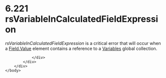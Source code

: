 <html dir="LTR" xmlns:mshelp="http://msdn.microsoft.com/mshelp" xmlns:ddue="http://ddue.schemas.microsoft.com/authoring/2003/5" xmlns:xlink="http://www.w3.org/1999/xlink" xmlns:tool="http://www.microsoft.com/tooltip">
    <head>
        <meta http-equiv="Content-Type" content="text/html; CHARSET=utf-8"></meta>
        <meta name="save" content="history"></meta>
        <title>6.221 rsVariableInCalculatedFieldExpression</title>
        <xml>
            <mshelp:toctitle title="6.221 rsVariableInCalculatedFieldExpression"></mshelp:toctitle>
            <mshelp:rltitle title="[MS-RDL]: rsVariableInCalculatedFieldExpression"></mshelp:rltitle>
            <mshelp:keyword index="A" term="86b83760-4a11-4ba8-af06-b8fb084c513b"></mshelp:keyword>
            <mshelp:attr name="DCSext.ContentType" value="open specification"></mshelp:attr>
            <mshelp:attr name="AssetID" value="86b83760-4a11-4ba8-af06-b8fb084c513b"></mshelp:attr>
            <mshelp:attr name="TopicType" value="kbRef"></mshelp:attr>
            <mshelp:attr name="DCSext.Title" value="[MS-RDL]: rsVariableInCalculatedFieldExpression" />
        </xml>
    </head>
    <body>
        <div id="header">
            <h1 class="heading">6.221 rsVariableInCalculatedFieldExpression</h1>
        </div>
        <div id="mainSection">
            <div id="mainBody">
                <div id="allHistory" class="saveHistory"></div>
                <div id="sectionSection0" class="section" name="collapseableSection">
                    

<p><i>rsVariableInCalculatedFieldExpression</i> is a critical
error that will occur when a <a href="b052ce70-e7f2-4b49-be41-083d38739380.html">Field.Value</a>
element contains a reference to a <a href="c3747cca-eb76-4004-bbdf-c74940cbe7e4.html">Variables</a> global
collection.</p>


                </div>
            </div>
        </div>
    </body>
</html>